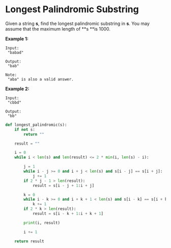 # Longest Palindromic Substring

Given a string **s**, find the longest palindromic substring in **s**. You may assume that the maximum length of **s **is 1000.

**Example 1:**

```
Input:
 "babad"

Output:
 "bab"

Note:
 "aba" is also a valid answer.

```

**Example 2:**

```
Input:
 "cbbd"

Output:
 "bb"

```

  

```python
def longest_palindromic(s):
    if not s:
        return ""

    result = ""

    i = 0
    while i < len(s) and len(result) <= 2 * min(i, len(s) - i):

        j = 1
        while i - j >= 0 and i + j < len(s) and s[i - j] == s[i + j]:
            j += 1
        if 2 * j - 1 > len(result):
            result = s[i - j + 1:i + j]

        k = 0
        while i - k >= 0 and i + k + 1 < len(s) and s[i - k] == s[i + k + 1]:
            k += 1
        if 2 * k > len(result):
            result = s[i - k + 1:i + k + 1]

        print(i, result)

        i += 1

    return result
```

